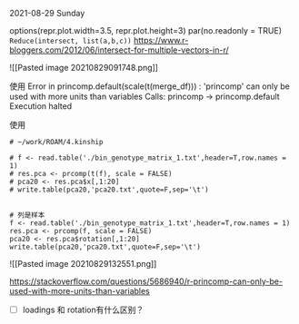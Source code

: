 2021-08-29 Sunday


options(repr.plot.width=3.5, repr.plot.height=3)
par(no.readonly = TRUE)
`Reduce(intersect, list(a,b,c))`
https://www.r-bloggers.com/2012/06/intersect-for-multiple-vectors-in-r/



![[Pasted image 20210829091748.png]]


 使用
Error in princomp.default(scale(t(merge_df))) :
  'princomp' can only be used with more units than variables
Calls: princomp -> princomp.default
Execution halted

使用


```
# ~/work/ROAM/4.kinship

# f <- read.table('./bin_genotype_matrix_1.txt',header=T,row.names = 1)
# res.pca <- prcomp(t(f), scale = FALSE)
# pca20 <- res.pca$x[,1:20]
# write.table(pca20,'pca20.txt',quote=F,sep='\t')


# 列是样本
f <- read.table('./bin_genotype_matrix_1.txt',header=T,row.names = 1)
res.pca <- prcomp(f, scale = FALSE)
pca20 <- res.pca$rotation[,1:20]
write.table(pca20,'pca20.txt',quote=F,sep='\t')

```

![[Pasted image 20210829132551.png]]


https://stackoverflow.com/questions/5686940/r-princomp-can-only-be-used-with-more-units-than-variables



- [ ] loadings 和 rotation有什么区别？
